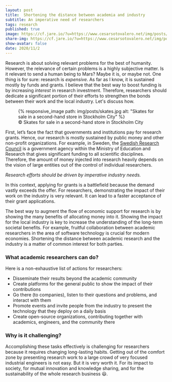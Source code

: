 ```yaml
---
layout: post
title:  Shortening the distance between academia and industry
subtitle: An imperative need of researchers
tags: research
published: true
image: https://cf.jare.io/?u=https://www.cesarsotovalero.net/img/posts/skates.jpg
share-img: https://cf.jare.io/?u=https://www.cesarsotovalero.net/img/posts/skates.jpg
show-avatar: false
date: 2020/11/2
---
```


Research is about solving relevant problems for the best of humanity. 
However, the relevance of certain problems is a highly subjective matter. 
Is it relevant to send a human being to Mars? Maybe it is, or maybe not. 
One thing is for sure: research is _expensive_. 
As far as I know, it is sustained mostly by funds and grants. 
I believe that the best way to boost funding is by increasing _interest_ in research investment. 
Therefore, researchers should dedicate a significant portion of their efforts to strengthen the bonds between their work and the local industry. 
Let's discuss how. 

<figure class="jb_picture">
  {% responsive_image path: img/posts/skates.jpg alt: "Skates for sale in a second-hand store in Stockholm City" %}
  <figcaption class="stroke">
    &#169; Skates for sale in a second-hand store in Stockholm City
  </figcaption>
</figure>

First, let’s face the fact that governments and institutions pay for research grants. 
Hence, our research is mostly sustained by public money and other non-profit organizations. 
For example, in Sweden, the [Swedish Research Council](https://www.vr.se/english/about-us.html) is a government agency within the Ministry of Education and Research that gives significant funding to all scientific disciplines.
Therefore, the amount of money injected into research heavily depends on the vision of large entities out of the control of individual researchers.

<aside class="quote">
    <em>Research efforts should be driven by imperative industry needs.</em>
</aside>

In this context, applying for grants is a battlefield because the demand vastly exceeds the offer.
For researchers, demonstrating the impact of their work on the industry is very relevant.
It can lead to a faster acceptance of their grant applications.

The best way to augment the flow of economic support for research is by showing the many benefits of allocating money into it.
Showing the impact for the local industry is key to increase the understanding of the long-term societal benefits.
For example, fruitful collaboration between academic researchers in the area of software technology is crucial for modern economies.
Shortening the distance between academic research and the industry is a matter of common interest for both parties.

### What academic researchers can do?

Here is a non-exhaustive list of actions for researchers:

- Disseminate their results beyond the academic community
- Create platforms for the general public to show the impact of their contributions
- Go there (to companies), listen to their questions and problems, and interact with them
- Promote events and invite people from the industry to present the technology that they deploy on a daily basis
- Create open-source organizations, contributing together with academics, engineers, and the community there

### Why is it challenging?

Accomplishing these tasks effectively is challenging for researchers because it requires changing long-lasting habits.
Getting out of the comfort zone by presenting research work to a large crowd of very focused industrial engineers is not easy.
But it is very worth it.
For its impact to society, for mutual innovation and knowledge sharing, and for the sustainability of the whole research business :smiley:.

